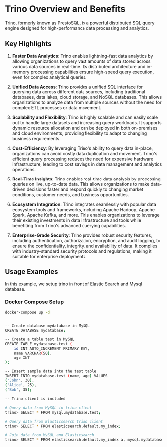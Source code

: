 # Trino Overview and Benefits

Trino, formerly known as PrestoSQL, is a powerful distributed SQL query engine designed for high-performance data processing and analytics. 

## Key Highlights

1. **Faster Data Analytics**: Trino enables lightning-fast data analytics by allowing organizations to query vast amounts of data stored across various data sources in real-time. Its distributed architecture and in-memory processing capabilities ensure high-speed query execution, even for complex analytical queries.

2. **Unified Data Access**: Trino provides a unified SQL interface for querying data across different data sources, including traditional databases, data lakes, cloud storage, and NoSQL databases. This allows organizations to analyze data from multiple sources without the need for complex ETL processes or data movement.

3. **Scalability and Flexibility**: Trino is highly scalable and can easily scale out to handle large datasets and increasing query workloads. It supports dynamic resource allocation and can be deployed in both on-premises and cloud environments, providing flexibility to adapt to changing business requirements.

4. **Cost-Efficiency**: By leveraging Trino's ability to query data in-place, organizations can avoid costly data duplication and movement. Trino's efficient query processing reduces the need for expensive hardware infrastructure, leading to cost savings in data management and analytics operations.

5. **Real-Time Insights**: Trino enables real-time data analysis by processing queries on live, up-to-date data. This allows organizations to make data-driven decisions faster and respond quickly to changing market conditions, customer needs, and business opportunities.

6. **Ecosystem Integration**: Trino integrates seamlessly with popular data ecosystem tools and frameworks, including Apache Hadoop, Apache Spark, Apache Kafka, and more. This enables organizations to leverage their existing investments in data infrastructure and tools while benefiting from Trino's advanced querying capabilities.

7. **Enterprise-Grade Security**: Trino provides robust security features, including authentication, authorization, encryption, and audit logging, to ensure the confidentiality, integrity, and availability of data. It complies with industry-standard security protocols and regulations, making it suitable for enterprise deployments.

## Usage Examples
In this example, we setup trino in front of Elastic Search and Mysql database. 

### Docker Compose Setup

```bash
docker-compose up -d


-- Create database mydatabase in MySQL
CREATE DATABASE mydatabase;

-- Create a table test in MySQL
CREATE TABLE mydatabase.test (
    id INT AUTO_INCREMENT PRIMARY KEY,
    name VARCHAR(50),
    age INT
);

-- Insert sample data into the test table
INSERT INTO mydatabase.test (name, age) VALUES
('John', 30),
('Alice', 25),
('Bob', 35);

-- Trino client is included 

# Query data from MySQL in trino client 
trino> SELECT * FROM mysql.mydatabase.test;

# Query data from Elasticsearch trino client 
trino> SELECT * FROM elasticsearch.default.my_index;

# Join data from MySQL and Elasticsearch
trino> SELECT * FROM elasticsearch.default.my_index a, mysql.mydatabase.test b WHERE a.age = b.age;

